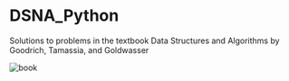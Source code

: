 # DSNA_Python
Solutions to problems in the textbook Data Structures and Algorithms by Goodrich, Tamassia, and Goldwasser

![book](https://covers.vitalbook.com/vbid/9781118549582/width/200)
